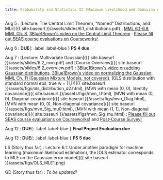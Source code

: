 ```yaml
---
title: Probability and Statistics II (Maximum likelihood and Gaussian distribution)
---
```

Aug 5
: [Lecture: The Central Limit Theorem, "Named" Distributions, and MLE]({{ site.baseurl }}/assets/slides/6.1_distributions.pdf)
    : [MML 6.1-6.8](https://mml-book.github.io/book/mml-book.pdf), [MML Ch. 8](https://mml-book.github.io/book/mml-book.pdf), [3Blue1Brown's video on the Central Limit Theorem](https://www.youtube.com/watch?v=zeJD6dqJ5lo&t=314s)
: [Please fill out SEAS course evaluations on Courseworks!](https://courseworks2.columbia.edu/courses/202683)


Aug 6
: **DUE**{: .label .label-blue } **PS 4 due**

Aug 7
: [Lecture: Multivariate Gaussian]({{ site.baseurl }}/assets/slides/6.2_mvn.pdf) and [Course Overview]({{ site.baseurl }}/assets/slides/6.2_overview.pdf)
    : [3Blue1Brown's video on adding Gaussian distributions](https://www.youtube.com/watch?v=d_qvLDhkg00), [3Blue1Brown's video on normalizing the Gaussian](https://www.youtube.com/watch?v=cy8r7WSuT1I&t=126s), [MML Ch. 11 (Gaussian Mixture Models, not covered)](https://mml-book.github.io/book/mml-book.pdf), [OLS distribution with standard normal eps, true w = (1,1)]({{ site.baseurl }}/assets/figs/ols_distribution_d2.html), [MVN with mean (0, 0), Identity covariance]({{ site.baseurl }}/assets/figs/mvn_I.html), [MVN with mean (0, 0), Diagonal covariance]({{ site.baseurl }}/assets/figs/mvn_Diag.html), [MVN with mean (0, 0), Non-diagonal covariance]({{ site.baseurl }}/assets/figs/mvn_Sig_mu0.html), [MVN with mean (1, 1), Non-diagonal covariance]({{ site.baseurl }}/assets/figs/mvn_Sig_mu.html)
: [Please fill out SEAS course evaluations on Courseworks!](https://courseworks2.columbia.edu/courses/202683) and [Post-Course Survey!](https://forms.gle/SRDktcbTXZKHXK4W7)

Aug 12
: **DUE**{: .label .label-blue } **Final Project Evaluation due**

Aug 13
: **DUE**{: .label .label-blue } **PS 5 due**

LS (Story thus far)
: Lecture 6.1: Under another paradigm for machine learning (maximum likelihood estimation), the [OLS estimator corresponds to MLE on the Gaussian error model]({{ site.baseurl }}/assets/figs/OLS_MLE1.png)

GD (Story thus far)
: *To be updated!*
